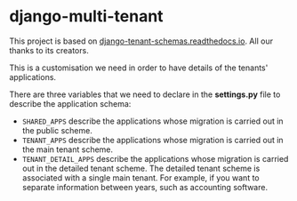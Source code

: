 # django-multi-tenant

This project is based on [django-tenant-schemas.readthedocs.io](https://django-tenant-schemas.readthedocs.io/en/latest/). All our thanks to its creators.

This is a customisation we need in order to have details of the tenants' applications.

There are three variables that we need to declare in the **settings.py** file to describe the application schema:
- `SHARED_APPS` describe the applications whose migration is carried out in the public scheme.
- `TENANT_APPS` describe the applications whose migration is carried out in the main tenant scheme.
- `TENANT_DETAIL_APPS` describe the applications whose migration is carried out in the detailed
tenant scheme. The detailed tenant scheme is associated with a single main tenant.
For example, if you want to separate information between years, such as accounting software.
